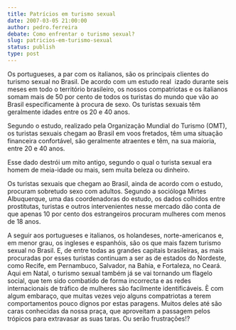 ```yaml
---
title: Patrícios em turismo sexual
date: 2007-03-05 21:00:00
author: pedro.ferreira
debate: Como enfrentar o turismo sexual?
slug: patricios-em-turismo-sexual
status: publish 
type: post
---
```


Os portugueses, a par com os italianos, são os principais clientes do turismo sexual no Brasil. De acordo com um estudo real  izado durante seis meses em todo o território brasileiro, os nossos compatriotas e os italianos somam mais de 50 por cento de todos os turistas do mundo que vão ao Brasil especificamente à procura de sexo. Os turistas sexuais têm geralmente idades entre os 20 e 40 anos.  
  
Segundo o estudo, realizado pela Organização Mundial do Turismo (OMT), os turistas sexuais chegam ao Brasil em voos fretados, têm uma situação financeira confortável, são geralmente atraentes e têm, na sua maioria, entre 20 e 40 anos.  
  
Esse dado destrói um mito antigo, segundo o qual o turista sexual era homem de meia-idade ou mais, sem muita beleza ou dinheiro.  
  
Os turistas sexuais que chegam ao Brasil, ainda de acordo com o estudo, procuram sobretudo sexo com adultos. Segundo a socióloga Mirtes Albuquerque, uma das coordenadoras do estudo, os dados colhidos entre prostitutas, turistas e outros intervenientes nesse mercado dão conta de que apenas 10 por cento dos estrangeiros procuram mulheres com menos de 18 anos.  
  
A seguir aos portugueses e italianos, os holandeses, norte-americanos e, em menor grau, os ingleses e espanhóis, são os que mais fazem turismo sexual no Brasil. E, de entre todas as grandes capitais brasileiras, as mais procuradas por esses turistas continuam a ser as de estados do Nordeste, como Recife, em Pernambuco, Salvador, na Bahia, e Fortaleza, no Ceará. Aqui em Natal, o turismo sexual também já se vai tornando um flagelo social, que tem sido combatido de forma incorrecta e as redes internacionais de tráfico de mulheres são facilmente identificáveis. È com algum embaraço, que muitas vezes vejo alguns compatriotas a terem comportamentos pouco dignos por estas paragens. Muitos deles até são caras conhecidas da nossa praça, que aproveitam a passagem pelos trópicos para extravasar as suas taras. Ou serão frustrações!?  
  

